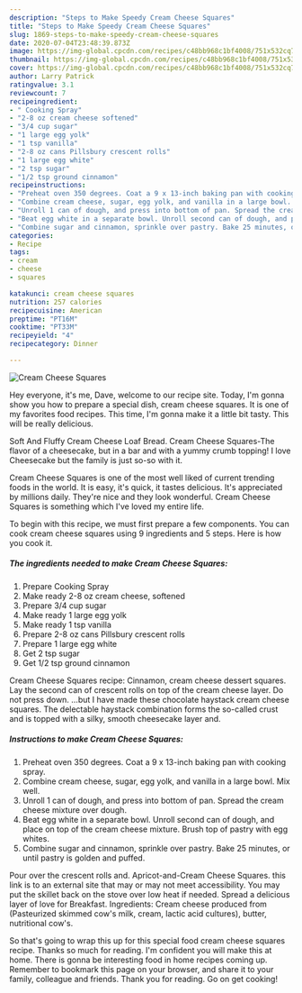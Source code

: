 ```yaml
---
description: "Steps to Make Speedy Cream Cheese Squares"
title: "Steps to Make Speedy Cream Cheese Squares"
slug: 1869-steps-to-make-speedy-cream-cheese-squares
date: 2020-07-04T23:48:39.873Z
image: https://img-global.cpcdn.com/recipes/c48bb968c1bf4008/751x532cq70/cream-cheese-squares-recipe-main-photo.jpg
thumbnail: https://img-global.cpcdn.com/recipes/c48bb968c1bf4008/751x532cq70/cream-cheese-squares-recipe-main-photo.jpg
cover: https://img-global.cpcdn.com/recipes/c48bb968c1bf4008/751x532cq70/cream-cheese-squares-recipe-main-photo.jpg
author: Larry Patrick
ratingvalue: 3.1
reviewcount: 7
recipeingredient:
- " Cooking Spray"
- "2-8 oz cream cheese softened"
- "3/4 cup sugar"
- "1 large egg yolk"
- "1 tsp vanilla"
- "2-8 oz cans Pillsbury crescent rolls"
- "1 large egg white"
- "2 tsp sugar"
- "1/2 tsp ground cinnamon"
recipeinstructions:
- "Preheat oven 350 degrees. Coat a 9 x 13-inch baking pan with cooking spray."
- "Combine cream cheese, sugar, egg yolk, and vanilla in a large bowl. Mix well."
- "Unroll 1 can of dough, and press into bottom of pan. Spread the cream cheese mixture over dough."
- "Beat egg white in a separate bowl. Unroll second can of dough, and place on top of the cream cheese mixture. Brush top of pastry with egg whites."
- "Combine sugar and cinnamon, sprinkle over pastry. Bake 25 minutes, or until pastry is golden and puffed."
categories:
- Recipe
tags:
- cream
- cheese
- squares

katakunci: cream cheese squares 
nutrition: 257 calories
recipecuisine: American
preptime: "PT16M"
cooktime: "PT33M"
recipeyield: "4"
recipecategory: Dinner

---
```



![Cream Cheese Squares](https://img-global.cpcdn.com/recipes/c48bb968c1bf4008/751x532cq70/cream-cheese-squares-recipe-main-photo.jpg)

Hey everyone, it's me, Dave, welcome to our recipe site. Today, I'm gonna show you how to prepare a special dish, cream cheese squares. It is one of my favorites food recipes. This time, I'm gonna make it a little bit tasty. This will be really delicious.

Soft And Fluffy Cream Cheese Loaf Bread. Cream Cheese Squares-The flavor of a cheesecake, but in a bar and with a yummy crumb topping! I love Cheesecake but the family is just so-so with it.

Cream Cheese Squares is one of the most well liked of current trending foods in the world. It is easy, it's quick, it tastes delicious. It's appreciated by millions daily. They're nice and they look wonderful. Cream Cheese Squares is something which I've loved my entire life.


To begin with this recipe, we must first prepare a few components. You can cook cream cheese squares using 9 ingredients and 5 steps. Here is how you cook it.

<!--inarticleads1-->

##### The ingredients needed to make Cream Cheese Squares:

1. Prepare  Cooking Spray
1. Make ready 2-8 oz cream cheese, softened
1. Prepare 3/4 cup sugar
1. Make ready 1 large egg yolk
1. Make ready 1 tsp vanilla
1. Prepare 2-8 oz cans Pillsbury crescent rolls
1. Prepare 1 large egg white
1. Get 2 tsp sugar
1. Get 1/2 tsp ground cinnamon


Cream Cheese Squares recipe: Cinnamon, cream cheese dessert squares. Lay the second can of crescent rolls on top of the cream cheese layer. Do not press down. …but I have made these chocolate haystack cream cheese squares. The delectable haystack combination forms the so-called crust and is topped with a silky, smooth cheesecake layer and. 

<!--inarticleads2-->

##### Instructions to make Cream Cheese Squares:

1. Preheat oven 350 degrees. Coat a 9 x 13-inch baking pan with cooking spray.
1. Combine cream cheese, sugar, egg yolk, and vanilla in a large bowl. Mix well.
1. Unroll 1 can of dough, and press into bottom of pan. Spread the cream cheese mixture over dough.
1. Beat egg white in a separate bowl. Unroll second can of dough, and place on top of the cream cheese mixture. Brush top of pastry with egg whites.
1. Combine sugar and cinnamon, sprinkle over pastry. Bake 25 minutes, or until pastry is golden and puffed.


Pour over the crescent rolls and. Apricot-and-Cream Cheese Squares. this link is to an external site that may or may not meet accessibility. You may put the skillet back on the stove over low heat if needed. Spread a delicious layer of love for Breakfast. Ingredients: Cream cheese produced from (Pasteurized skimmed cow&#39;s milk, cream, lactic acid cultures), butter, nutritional cow&#39;s. 

So that's going to wrap this up for this special food cream cheese squares recipe. Thanks so much for reading. I'm confident you will make this at home. There is gonna be interesting food in home recipes coming up. Remember to bookmark this page on your browser, and share it to your family, colleague and friends. Thank you for reading. Go on get cooking!
